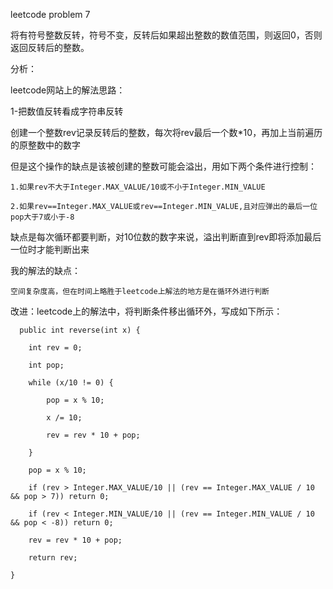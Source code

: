 leetcode problem 7  

将有符号整数反转，符号不变，反转后如果超出整数的数值范围，则返回0，否则返回反转后的整数。  

分析：  

leetcode网站上的解法思路：  

1-把数值反转看成字符串反转  

  创建一个整数rev记录反转后的整数，每次将rev最后一个数*10，再加上当前遍历的原整数中的数字   

  但是这个操作的缺点是该被创建的整数可能会溢出，用如下两个条件进行控制：  

  	1.如果rev不大于Integer.MAX_VALUE/10或不小于Integer.MIN_VALUE  

	2.如果rev==Integer.MAX_VALUE或rev==Integer.MIN_VALUE,且对应弹出的最后一位pop大于7或小于-8   

  缺点是每次循环都要判断，对10位数的数字来说，溢出判断直到rev即将添加最后一位时才能判断出来  


  	
我的解法的缺点：  

    空间复杂度高，但在时间上略胜于leetcode上解法的地方是在循环外进行判断  

改进：leetcode上的解法中，将判断条件移出循环外，写成如下所示：  

      public int reverse(int x) {  

        int rev = 0;  

		int pop;  

        while (x/10 != 0) {  

        	pop = x % 10;  

            x /= 10;  

            rev = rev * 10 + pop;  

        }  

        pop = x % 10;  

        if (rev > Integer.MAX_VALUE/10 || (rev == Integer.MAX_VALUE / 10 && pop > 7)) return 0;  

        if (rev < Integer.MIN_VALUE/10 || (rev == Integer.MIN_VALUE / 10 && pop < -8)) return 0;  

        rev = rev * 10 + pop;  

        return rev;  

    }  

    
